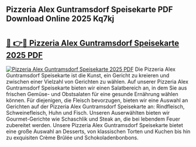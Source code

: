 ## Pizzeria Alex Guntramsdorf Speisekarte PDF Download Online 2025 Kq7kj

# <h2><a href="http://gcdqp4g.nevu.top/?p=Pizzeria+Alex+Guntramsdorf+Speisekarte">🔗 👉🔴 Pizzeria Alex Guntramsdorf Speisekarte 2025 PDF</a></h2>

[![Pizzeria Alex Guntramsdorf Speisekarte 2025 PDF](https://i.imgur.com/dBaPXMq.png)](http://gcdqp4g.nevu.top/?p=Pizzeria+Alex+Guntramsdorf+Speisekarte)
Die Pizzeria Alex Guntramsdorf Speisekarte ist die Kunst, ein Gericht zu kreieren und zwischen einer Vielzahl von Gerichten zu wählen. Auf unserer Pizzeria Alex Guntramsdorf Speisekarte bieten wir einen Salatbereich an, in dem Sie aus frischen Gemüse- und Obstsalaten für eine gesunde Ernährung wählen können. Für diejenigen, die Fleisch bevorzugen, bieten wir eine Auswahl an Gerichten auf der Pizzeria Alex Guntramsdorf Speisekarte an: Rindfleisch, Schweinefleisch, Huhn und Fisch. Unseren Auserwählten bieten wir Gourmet-Gerichte wie Schaschlik und Steak an, die bei lebendem Feuer zubereitet werden. Unsere Pizzeria Alex Guntramsdorf Speisekarte bietet eine große Auswahl an Desserts, von klassischen Torten und Kuchen bis hin zu exquisiten Crème Brûlée und Schokoladenbonbons.
